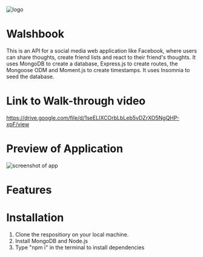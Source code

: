 <img src = "\assets\LisaWalshPhotographyHeaderImage2.png" alt = "logo">




# Walshbook

This is an API for a social media web application like Facebook, where users can share thoughts, create friend lists and react to their friend's thoughts. It uses MongoDB to create a database, Express.js to create routes, the Mongoose ODM and Moment.js to create timestamps. It uses Insomnia to seed the database.

# Link to Walk-through video

https://drive.google.com/file/d/1seELIXCOrbLbLeb5vDZrXO5NgQHP-xpF/view

# Preview of Application

<img src = "\assets\Screenshot_20230202_024615.png" alt = "screenshot of app">

# Features

# Installation

1. Clone the respositiory on your local machine.
2. Install MongoDB and Node.js
3. Type "npm i" in the terminal to install dependencies

